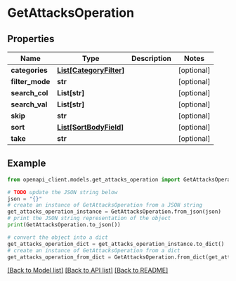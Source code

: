 # GetAttacksOperation


## Properties

Name | Type | Description | Notes
------------ | ------------- | ------------- | -------------
**categories** | [**List[CategoryFilter]**](CategoryFilter.md) |  | [optional] 
**filter_mode** | **str** |  | [optional] 
**search_col** | **List[str]** |  | [optional] 
**search_val** | **List[str]** |  | [optional] 
**skip** | **str** |  | [optional] 
**sort** | [**List[SortBodyField]**](SortBodyField.md) |  | [optional] 
**take** | **str** |  | [optional] 

## Example

```python
from openapi_client.models.get_attacks_operation import GetAttacksOperation

# TODO update the JSON string below
json = "{}"
# create an instance of GetAttacksOperation from a JSON string
get_attacks_operation_instance = GetAttacksOperation.from_json(json)
# print the JSON string representation of the object
print(GetAttacksOperation.to_json())

# convert the object into a dict
get_attacks_operation_dict = get_attacks_operation_instance.to_dict()
# create an instance of GetAttacksOperation from a dict
get_attacks_operation_from_dict = GetAttacksOperation.from_dict(get_attacks_operation_dict)
```
[[Back to Model list]](../README.md#documentation-for-models) [[Back to API list]](../README.md#documentation-for-api-endpoints) [[Back to README]](../README.md)



